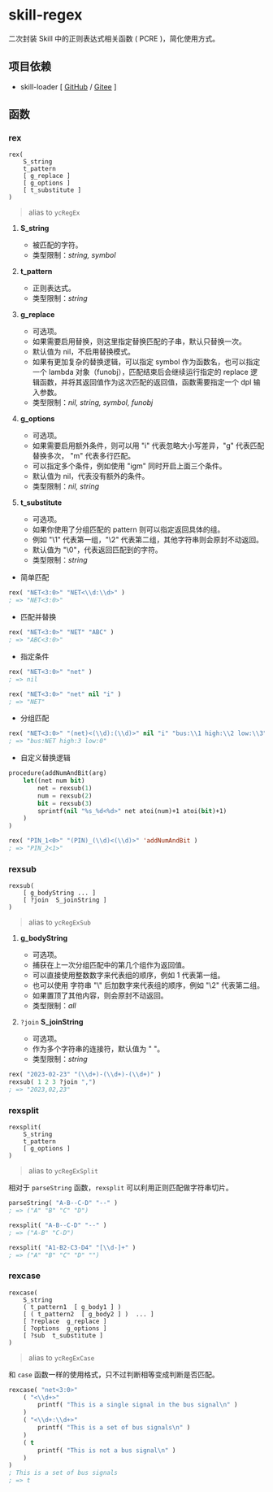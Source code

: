 # skill-regex

二次封装 Skill 中的正则表达式相关函数 ( PCRE )，简化使用方式。

## 项目依赖

+ skill-loader [ [GitHub](https://github.com/yeungchie/skill-loader "https://github.com/yeungchie/skill-loader") / [Gitee](https://gitee.com/yeungchie/skill-loader "https://gitee.com/yeungchie/skill-loader") ]

## 函数

### rex

```text
rex(
    S_string
    t_pattern
    [ g_replace ]
    [ g_options ]
    [ t_substitute ]
)
```

> alias to `ycRegEx`

1. **S_string**
    + 被匹配的字符。
    + 类型限制：*string, symbol*

2. **t_pattern**
    + 正则表达式。
    + 类型限制：*string*

3. **g_replace**
    + 可选项。
    + 如果需要启用替换，则这里指定替换匹配的子串，默认只替换一次。
    + 默认值为 nil，不启用替换模式。
    + 如果有更加复杂的替换逻辑，可以指定 symbol 作为函数名，也可以指定一个 lambda 对象（funobj），匹配结束后会继续运行指定的 replace 逻辑函数，并将其返回值作为这次匹配的返回值，函数需要指定一个 dpl 输入参数。
    + 类型限制：*nil, string, symbol, funobj*

4. **g_options**
    + 可选项。
    + 如果需要启用额外条件，则可以用 "i" 代表忽略大小写差异，"g" 代表匹配替换多次， "m" 代表多行匹配。
    + 可以指定多个条件，例如使用 "igm" 同时开启上面三个条件。
    + 默认值为 nil，代表没有额外的条件。
    + 类型限制：*nil, string*

5. **t_substitute**
    + 可选项。
    + 如果你使用了分组匹配的 pattern 则可以指定返回具体的组。
    + 例如 "\\1" 代表第一组，"\\2" 代表第二组，其他字符串则会原封不动返回。
    + 默认值为 "\\0"，代表返回匹配到的字符。
    + 类型限制：*string*

+ 简单匹配

```lisp
rex( "NET<3:0>" "NET<\\d:\\d>" )
; => "NET<3:0>"
```

+ 匹配并替换

```lisp
rex( "NET<3:0>" "NET" "ABC" )
; => "ABC<3:0>"
```

+ 指定条件

```lisp
rex( "NET<3:0>" "net" )
; => nil

rex( "NET<3:0>" "net" nil "i" )
; => "NET"
```

+ 分组匹配

```lisp
rex( "NET<3:0>" "(net)<(\\d):(\\d)>" nil "i" "bus:\\1 high:\\2 low:\\3")
; => "bus:NET high:3 low:0"
```

+ 自定义替换逻辑

```lisp
procedure(addNumAndBit(arg)
    let((net num bit)
        net = rexsub(1)
        num = rexsub(2)
        bit = rexsub(3)
        sprintf(nil "%s_%d<%d>" net atoi(num)+1 atoi(bit)+1)
    )
)

rex( "PIN_1<0>" "(PIN)_(\\d)<(\\d)>" 'addNumAndBit )
; => "PIN_2<1>"
```

### rexsub

```text
rexsub(
    [ g_bodyString ... ]
    [ ?join  S_joinString ]
)
```

> alias to `ycRegExSub`

1. **g_bodyString**
    + 可选项。
    + 捕获在上一次分组匹配中的第几个组作为返回值。
    + 可以直接使用整数数字来代表组的顺序，例如 1 代表第一组。
    + 也可以使用 字符串 "\\" 后加数字来代表组的顺序，例如 "\\2" 代表第二组。
    + 如果置顶了其他内容，则会原封不动返回。
    + 类型限制：*all*

2. `?join` **S_joinString**
    + 可选项。
    + 作为多个字符串的连接符，默认值为 " "。
    + 类型限制：*string*

```lisp
rex( "2023-02-23" "(\\d+)-(\\d+)-(\\d+)" )
rexsub( 1 2 3 ?join ",")
; => "2023,02,23"
```

### rexsplit

```text
rexsplit(
    S_string
    t_pattern
    [ g_options ]
)
```

> alias to `ycRegExSplit`

相对于 `parseString` 函数，`rexsplit` 可以利用正则匹配做字符串切片。

```lisp
parseString( "A-B--C-D" "--" )
; => ("A" "B" "C" "D")

rexsplit( "A-B--C-D" "--" )
; => ("A-B" "C-D")

rexsplit( "A1-B2-C3-D4" "[\\d-]+" )
; => ("A" "B" "C" "D" "")
```

### rexcase

```text
rexcase(
    S_string
    ( t_pattern1  [ g_body1 ] )
    [ ( t_pattern2  [ g_body2 ] )  ... ]
    [ ?replace  g_replace ]
    [ ?options  g_options ]
    [ ?sub  t_substitute ]
)
```

> alias to `ycRegExCase`

和 `case` 函数一样的使用格式，只不过判断相等变成判断是否匹配。

```lisp
rexcase( "net<3:0>"
    ( "<\\d+>"
        printf( "This is a single signal in the bus signal\n" )
    )
    ( "<\\d+:\\d+>"
        printf( "This is a set of bus signals\n" )
    )
    ( t
        printf( "This is not a bus signal\n" )
    )
)
; This is a set of bus signals
; => t
```
